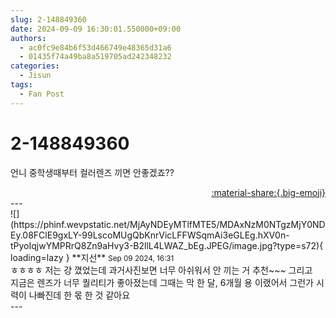 ```yaml
---
slug: 2-148849360
date: 2024-09-09 16:30:01.550000+09:00
authors:
  - ac0fc9e84b6f53d466749e48365d31a6
  - 01435f74a49ba8a519705ad242348232
categories:
  - Jisun
tags:
  - Fan Post
---
```


# 2-148849360

<div class="post-container" markdown="1">
<div class="content-container md-sidebar__scrollwrap" markdown="1">

언니 중학생때부터 컬러렌즈 끼면 안좋겠죠??

</div>
</div>

<div style="text-align: right;" markdown="1">
<a href="https://weverse.io/fromis9/fanpost/2-148849360" style="text-align: right;">:material-share:{.big-emoji}</a>
</div>
---

<div class="comments-container md-sidebar__scrollwrap" markdown="1">
<div class="comment" markdown="1">
<div class='id-container' markdown="1">
![](https://phinf.wevpstatic.net/MjAyNDEyMTlfMTE5/MDAxNzM0NTgzMjY0NDEy.08FClE9gxLY-99LscoMUgQbKnrVicLFFWSqmAi3eGLEg.hXV0n-tPyoIqjwYMPRrQ8Zn9aHvy3-B2llL4LWAZ_bEg.JPEG/image.jpg?type=s72){ loading=lazy }
**<span class="artist">지선</span>** <small>Sep 09 2024, 16:31</small><br>
</div>
<div class='comment-body' markdown="1">
ㅎㅎㅎㅎ 저는 걍 꼈었는데 과거사진보면 너무 아쉬워서 안 끼는 거 추천~~~ 그리고 <br>지금은 렌즈가 너무 퀄리티가 좋아졌는데 그때는 막 한 달, 6개월 용 이랬어서 그런가 시력이 나빠진데 한 몫 한 것 같아요
</div>
</div>
</div>
---
